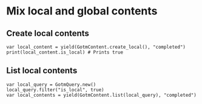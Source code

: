 # Mix local and global contents

## Create local contents

```gdscript
var local_content = yield(GotmContent.create_local(), "completed")
print(local_content.is_local) # Prints true
```

## List local contents

```gdscript
var local_query = GotmQuery.new()
local_query.filter("is_local", true)
var local_contents = yield(GotmContent.list(local_query), "completed")
```

<include subject="content">

[](/src/utility/disable-global-mode-for-all-subjects.md)

</include>

